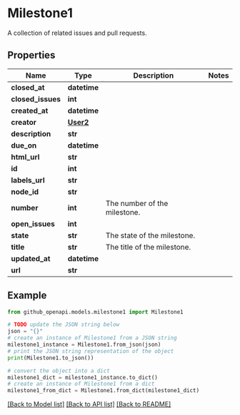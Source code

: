 # Milestone1

A collection of related issues and pull requests.

## Properties

Name | Type | Description | Notes
------------ | ------------- | ------------- | -------------
**closed_at** | **datetime** |  | 
**closed_issues** | **int** |  | 
**created_at** | **datetime** |  | 
**creator** | [**User2**](User2.md) |  | 
**description** | **str** |  | 
**due_on** | **datetime** |  | 
**html_url** | **str** |  | 
**id** | **int** |  | 
**labels_url** | **str** |  | 
**node_id** | **str** |  | 
**number** | **int** | The number of the milestone. | 
**open_issues** | **int** |  | 
**state** | **str** | The state of the milestone. | 
**title** | **str** | The title of the milestone. | 
**updated_at** | **datetime** |  | 
**url** | **str** |  | 

## Example

```python
from github_openapi.models.milestone1 import Milestone1

# TODO update the JSON string below
json = "{}"
# create an instance of Milestone1 from a JSON string
milestone1_instance = Milestone1.from_json(json)
# print the JSON string representation of the object
print(Milestone1.to_json())

# convert the object into a dict
milestone1_dict = milestone1_instance.to_dict()
# create an instance of Milestone1 from a dict
milestone1_from_dict = Milestone1.from_dict(milestone1_dict)
```
[[Back to Model list]](../README.md#documentation-for-models) [[Back to API list]](../README.md#documentation-for-api-endpoints) [[Back to README]](../README.md)


